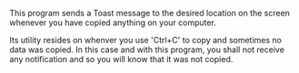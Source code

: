 This program sends a Toast message to the desired location on the screen whenever you have copied anything on your computer.

Its utility resides on whenver you use 'Ctrl+C' to copy and sometimes no data was copied. In this case and with this program, you shall not receive any notification and so you will know that it was not copied.
